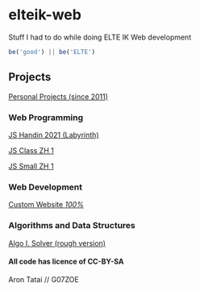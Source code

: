 # elteik-web
Stuff I had to do while doing ELTE IK Web development
 
```javascript
be('good') || be('ELTE')
```
 
## Projects

[Personal Projects (since 2011)](https://rontap.github.io/rts-nxt/index.html)

### Web Programming
[JS Handin 2021 (Labyrinth)](https://rontap.github.io/elteik-web/js/bead1/index.html)

[JS Class ZH 1](https://rontap.github.io/elteik-web/js/bigzh1/???)

[JS Small ZH 1](https://rontap.github.io/elteik-web/js/zh1/???) 

### Web Development
[Custom Website *100%*](https://rontap.github.io/elteik-web/webfejlesztes-weboldal/index.html)

### Algorithms and Data Structures 
[Algo I. Solver (rough version)](https://rontap.github.io/elteik-web/algoi-megoldo/index.html)


#### All code has licence of CC-BY-SA 
Aron Tatai // G07ZOE